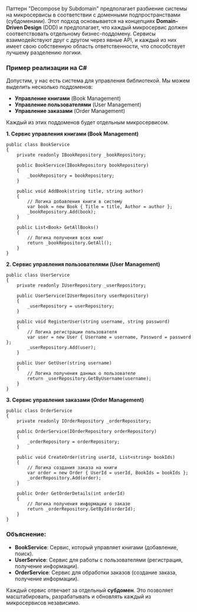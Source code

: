 Паттерн "Decompose by Subdomain" предполагает разбиение системы на микросервисы в соответствии с доменными подпространствами (субдоменами). Этот подход основывается на концепциях **Domain-Driven Design** (DDD) и предполагает, что каждый микросервис должен соответствовать отдельному бизнес-поддомену. Сервисы взаимодействуют друг с другом через явные API, и каждый из них имеет свою собственную область ответственности, что способствует лучшему разделению логики.
 <h3>Пример реализации на C#</h3>

Допустим, у нас есть система для управления библиотекой. Мы можем выделить несколько поддоменов:

- **Управление книгами** (Book Management)
- **Управление пользователями** (User Management)
- **Управление заказами** (Order Management)

Каждый из этих поддоменов будет отдельным микросервисом.

**1. Сервис управления книгами (Book Management)**

```
public class BookService
{
    private readonly IBookRepository _bookRepository;

    public BookService(IBookRepository bookRepository)
    {
        _bookRepository = bookRepository;
    }

    public void AddBook(string title, string author)
    {
        // Логика добавления книги в систему
        var book = new Book { Title = title, Author = author };
        _bookRepository.Add(book);
    }

    public List<Book> GetAllBooks()
    {
        // Логика получения всех книг
        return _bookRepository.GetAll();
    }
}

```

**2. Сервис управления пользователями (User Management)**

```
public class UserService
{
    private readonly IUserRepository _userRepository;

    public UserService(IUserRepository userRepository)
    {
        _userRepository = userRepository;
    }

    public void RegisterUser(string username, string password)
    {
        // Логика регистрации пользователя
        var user = new User { Username = username, Password = password };
        _userRepository.Add(user);
    }

    public User GetUser(string username)
    {
        // Логика получения данных о пользователе
        return _userRepository.GetByUsername(username);
    }
}

```

**3. Сервис управления заказами (Order Management)**

```
public class OrderService
{
    private readonly IOrderRepository _orderRepository;

    public OrderService(IOrderRepository orderRepository)
    {
        _orderRepository = orderRepository;
    }

    public void CreateOrder(string userId, List<string> bookIds)
    {
        // Логика создания заказа на книги
        var order = new Order { UserId = userId, BookIds = bookIds };
        _orderRepository.Add(order);
    }

    public Order GetOrderDetails(int orderId)
    {
        // Логика получения информации о заказе
        return _orderRepository.GetById(orderId);
    }
}

```

### Объяснение:

- **BookService**: Сервис, который управляет книгами (добавление, поиск).
- **UserService**: Сервис для работы с пользователями (регистрация, получение информации).
- **OrderService**: Сервис для обработки заказов (создание заказа, получение информации).

Каждый сервис отвечает за отдельный **субдомен**. Это позволяет масштабировать, разрабатывать и обновлять каждый из микросервисов независимо.